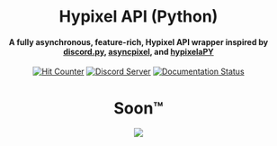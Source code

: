 <h1 align="center">
    Hypixel API (Python)
</h1>

<h4 align="center">
    A fully asynchronous, feature-rich, Hypixel API wrapper inspired by <a href='https://github.com/Rapptz/discord.py'>discord.py</a>, <a href='https://github.com/Obsidion-dev/asyncpixel'>asyncpixel</a>, and <a href='https://github.com/myerfire/hypixelaPY'>hypixelaPY</a>
</h4>

<div align="center">
    <a href='#'><img src='https://hits.seeyoufarm.com/api/count/incr/badge.svg?url=https%3A%2F%2Fgithub.com%2Fduhby%2Fhypixel-api-py&count_bg=%2344cc11&icon=&icon_color=%23555555&title=hits&edge_flat=true' alt='Hit Counter'></a>
    <a href='https://discord.gg/PtsBc4b'><img src='https://img.shields.io/discord/719949131497603123.svg?color=%237289da&label=discord&logo=discord&style=flat-square' alt='Discord Server'></a>
    <a href='https://docs.dubs.rip/en/latest/'><img src='https://readthedocs.org/projects/hypixel-api-py/badge/?version=latest&style=flat-square' alt='Documentation Status'></a>
    <h1>Soon™</h1>
</div>

<div align="center">
    <img src=https://github-readme-stats.vercel.app/api?username=duhby&count_private=true&theme=tokyonight&show_icons=true>
</div>
